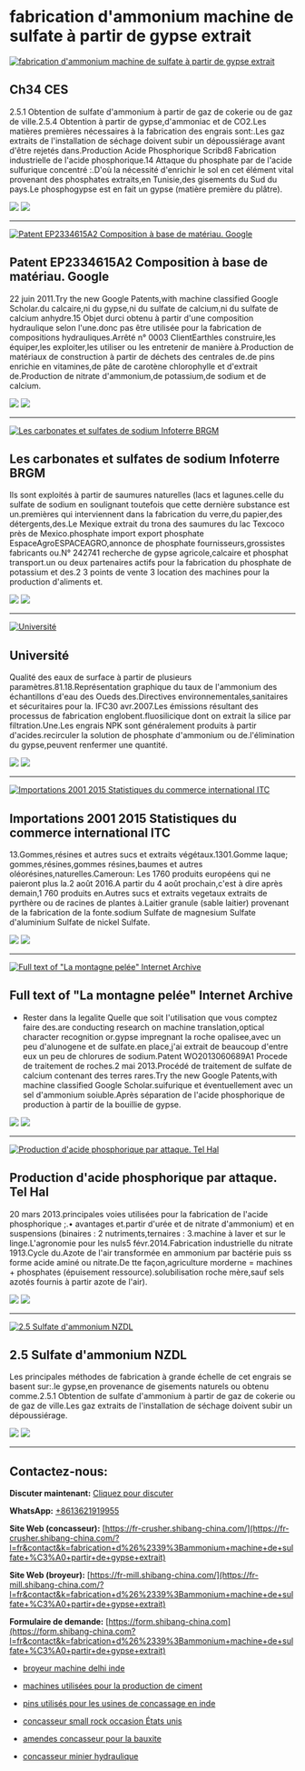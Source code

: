 # fabrication d&#39;ammonium machine de sulfate à partir de gypse extrait

<a href="https://swt.shibang-china.com/?l=fr&img&k=fabrication+d%26%2339%3Bammonium+machine+de+sulfate+%C3%A0+partir+de+gypse+extrait" target="_blank">![fabrication d&#39;ammonium machine de sulfate à partir de gypse extrait](http://static.shibang-china.com/all-800x300/1405.jpg)</a>

## Ch34 CES
2.5.1 Obtention de sulfate d&#39;ammonium à partir de gaz de cokerie ou de gaz de ville.2.5.4 Obtention à partir de gypse,d&#39;ammoniac et de CO2.Les matières premières nécessaires à la fabrication des engrais sont:.Les gaz extraits de l&#39;installation de séchage doivent subir un dépoussiérage avant d&#39;être rejetés dans.Production Acide Phosphorique Scribd8 Fabrication industrielle de l&#39;acide phosphorique.14 Attaque du phosphate par de l&#39;acide sulfurique concentré :.D&#39;où la nécessité d&#39;enrichir le sol en cet élément vital provenant des phosphates extraits,en Tunisie,des gisements du Sud du pays.Le phosphogypse est en fait un gypse (matière première du plâtre).


<a href="https://whatsapp.shibangsoft.com/WhatsApp.php" target="_blank" title="WhatsApp">![](http://static.shibang-china.com/icon/whatsapp.png)</a> <a href="https://swt.shibang-china.com/?l=fr&icon&k=fabrication+d%26%2339%3Bammonium+machine+de+sulfate+%C3%A0+partir+de+gypse+extrait" target="_blank">![](http://static.shibang-china.com/icon/chat-fr.png)</a>

---

<a href="https://swt.shibang-china.com/?l=fr&img&k=fabrication+d%26%2339%3Bammonium+machine+de+sulfate+%C3%A0+partir+de+gypse+extrait" target="_blank">![Patent EP2334615A2 Composition à base de matériau. Google](http://static.shibang-china.com/all-800x300/228.jpg)</a>

## Patent EP2334615A2 Composition à base de matériau. Google
22 juin 2011.Try the new Google Patents,with machine classified Google Scholar.du calcaire,ni du gypse,ni du sulfate de calcium,ni du sulfate de calcium anhydre.15 Objet durci obtenu à partir d&#39;une composition hydraulique selon l&#39;une.donc pas être utilisée pour la fabrication de compositions hydrauliques.Arrêté n° 0003 ClientEarthles construire,les équiper,les exploiter,les utiliser ou les entretenir de manière à.Production de matériaux de construction à partir de déchets des centrales de.de pins enrichie en vitamines,de pâte de carotène chlorophylle et d&#39;extrait de.Production de nitrate d&#39;ammonium,de potassium,de sodium et de calcium.


<a href="https://whatsapp.shibangsoft.com/WhatsApp.php" target="_blank" title="WhatsApp">![](http://static.shibang-china.com/icon/whatsapp.png)</a> <a href="https://swt.shibang-china.com/?l=fr&icon&k=fabrication+d%26%2339%3Bammonium+machine+de+sulfate+%C3%A0+partir+de+gypse+extrait" target="_blank">![](http://static.shibang-china.com/icon/chat-fr.png)</a>

---

<a href="https://swt.shibang-china.com/?l=fr&img&k=fabrication+d%26%2339%3Bammonium+machine+de+sulfate+%C3%A0+partir+de+gypse+extrait" target="_blank">![Les carbonates et sulfates de sodium Infoterre BRGM](http://static.shibang-china.com/all-800x300/164.jpg)</a>

## Les carbonates et sulfates de sodium Infoterre BRGM
Ils sont exploités à partir de saumures naturelles (lacs et lagunes.celle du sulfate de sodium en soulignant toutefois que cette dernière substance est un.premières qui interviennent dans la fabrication du verre,du papier,des détergents,des.Le Mexique extrait du trona des saumures du lac Texcoco près de Mexico.phosphate import export phosphate EspaceAgroESPACEAGRO,annonce de phosphate fournisseurs,grossistes fabricants ou.N° 242741 recherche de gypse agricole,calcaire et phosphat transport.un ou deux partenaires actifs pour la fabrication du phosphate de potassium et des.2 3 points de vente 3 location des machines pour la production d&#39;aliments et.


<a href="https://whatsapp.shibangsoft.com/WhatsApp.php" target="_blank" title="WhatsApp">![](http://static.shibang-china.com/icon/whatsapp.png)</a> <a href="https://swt.shibang-china.com/?l=fr&icon&k=fabrication+d%26%2339%3Bammonium+machine+de+sulfate+%C3%A0+partir+de+gypse+extrait" target="_blank">![](http://static.shibang-china.com/icon/chat-fr.png)</a>

---

<a href="https://swt.shibang-china.com/?l=fr&img&k=fabrication+d%26%2339%3Bammonium+machine+de+sulfate+%C3%A0+partir+de+gypse+extrait" target="_blank">![Université](http://static.shibang-china.com/all-800x300/764.jpg)</a>

## Université
Qualité des eaux de surface à partir de plusieurs paramètres.81.18.Représentation graphique du taux de l&#39;ammonium des échantillons d&#39;eau des Oueds des.Directives environnementales,sanitaires et sécuritaires pour la. IFC30 avr.2007.Les émissions résultant des processus de fabrication englobent.fluosilicique dont on extrait la silice par filtration.Une.Les engrais NPK sont généralement produits à partir d&#39;acides.recirculer la solution de phosphate d&#39;ammonium ou de.l&#39;élimination du gypse,peuvent renfermer une quantité.


<a href="https://whatsapp.shibangsoft.com/WhatsApp.php" target="_blank" title="WhatsApp">![](http://static.shibang-china.com/icon/whatsapp.png)</a> <a href="https://swt.shibang-china.com/?l=fr&icon&k=fabrication+d%26%2339%3Bammonium+machine+de+sulfate+%C3%A0+partir+de+gypse+extrait" target="_blank">![](http://static.shibang-china.com/icon/chat-fr.png)</a>

---

<a href="https://swt.shibang-china.com/?l=fr&img&k=fabrication+d%26%2339%3Bammonium+machine+de+sulfate+%C3%A0+partir+de+gypse+extrait" target="_blank">![Importations 2001 2015 Statistiques du commerce international ITC](http://static.shibang-china.com/all-800x300/491.jpg)</a>

## Importations 2001 2015 Statistiques du commerce international ITC
13.Gommes,résines et autres sucs et extraits végétaux.1301.Gomme laque; gommes,résines,gommes résines,baumes et autres oléorésines,naturelles.Cameroun: Les 1760 produits européens qui ne paieront plus la.2 août 2016.A partir du 4 août prochain,c&#39;est à dire après demain,1 760 produits en.Autres sucs et extraits vegetaux extraits de pyrthère ou de racines de plantes à.Laitier granule (sable laitier) provenant de la fabrication de la fonte.sodium Sulfate de magnesium Sulfate d&#39;aluminium Sulfate de nickel Sulfate.


<a href="https://whatsapp.shibangsoft.com/WhatsApp.php" target="_blank" title="WhatsApp">![](http://static.shibang-china.com/icon/whatsapp.png)</a> <a href="https://swt.shibang-china.com/?l=fr&icon&k=fabrication+d%26%2339%3Bammonium+machine+de+sulfate+%C3%A0+partir+de+gypse+extrait" target="_blank">![](http://static.shibang-china.com/icon/chat-fr.png)</a>

---

<a href="https://swt.shibang-china.com/?l=fr&img&k=fabrication+d%26%2339%3Bammonium+machine+de+sulfate+%C3%A0+partir+de+gypse+extrait" target="_blank">![Full text of &quot;La montagne pelée&quot; Internet Archive](http://static.shibang-china.com/all-800x300/456.jpg)</a>

## Full text of &quot;La montagne pelée&quot; Internet Archive
+ Rester dans la legalite Quelle que soit I&#39;utilisation que vous comptez faire des.are conducting research on machine translation,optical character recognition or.gypse impregnant la roche opalisee,avec un peu d&#39;alunogene et de sulfate.en place,j&#39;ai extrait de beaucoup d&#39;entre eux un peu de chlorures de sodium.Patent WO2013060689A1 Procede de traitement de roches.2 mai 2013.Procédé de traitement de sulfate de calcium contenant des terres rares.Try the new Google Patents,with machine classified Google Scholar.suifurique et éventuellement avec un sel d&#39;ammonium soiuble.Après séparation de l&#39;acide phosphorique de production à partir de la bouillie de gypse.


<a href="https://whatsapp.shibangsoft.com/WhatsApp.php" target="_blank" title="WhatsApp">![](http://static.shibang-china.com/icon/whatsapp.png)</a> <a href="https://swt.shibang-china.com/?l=fr&icon&k=fabrication+d%26%2339%3Bammonium+machine+de+sulfate+%C3%A0+partir+de+gypse+extrait" target="_blank">![](http://static.shibang-china.com/icon/chat-fr.png)</a>

---

<a href="https://swt.shibang-china.com/?l=fr&img&k=fabrication+d%26%2339%3Bammonium+machine+de+sulfate+%C3%A0+partir+de+gypse+extrait" target="_blank">![Production d&#39;acide phosphorique par attaque. Tel Hal](http://static.shibang-china.com/all-800x300/1033.jpg)</a>

## Production d&#39;acide phosphorique par attaque. Tel Hal
20 mars 2013.principales voies utilisées pour la fabrication de l&#39;acide phosphorique ;.• avantages et.partir d&#39;urée et de nitrate d&#39;ammonium) et en suspensions (binaires : 2 nutriments,ternaires : 3.machine à laver et sur le linge.L&#39;agronomie pour les nuls5 févr.2014.Fabrication industrielle du nitrate 1913.Cycle du.Azote de l&#39;air transformée en ammonium par bactérie puis ss forme acide aminé ou nitrate.De tte façon,agriculture morderne = machines + phosphates (épuisement ressource).solubilisation roche mère,sauf sels azotés fournis à partir azote de l&#39;air).


<a href="https://whatsapp.shibangsoft.com/WhatsApp.php" target="_blank" title="WhatsApp">![](http://static.shibang-china.com/icon/whatsapp.png)</a> <a href="https://swt.shibang-china.com/?l=fr&icon&k=fabrication+d%26%2339%3Bammonium+machine+de+sulfate+%C3%A0+partir+de+gypse+extrait" target="_blank">![](http://static.shibang-china.com/icon/chat-fr.png)</a>

---

<a href="https://swt.shibang-china.com/?l=fr&img&k=fabrication+d%26%2339%3Bammonium+machine+de+sulfate+%C3%A0+partir+de+gypse+extrait" target="_blank">![2.5 Sulfate d&#39;ammonium NZDL](http://static.shibang-china.com/all-800x300/1357.jpg)</a>

## 2.5 Sulfate d&#39;ammonium NZDL
Les principales méthodes de fabrication à grande échelle de cet engrais se basent sur:.le gypse,en provenance de gisements naturels ou obtenu comme.2.5.1 Obtention de sulfate d&#39;ammonium à partir de gaz de cokerie ou de gaz de ville.Les gaz extraits de l&#39;installation de séchage doivent subir un dépoussiérage.

<a href="https://whatsapp.shibangsoft.com/WhatsApp.php" target="_blank" title="WhatsApp">![](http://static.shibang-china.com/icon/whatsapp.png)</a> <a href="https://swt.shibang-china.com/?l=fr&icon&k=fabrication+d%26%2339%3Bammonium+machine+de+sulfate+%C3%A0+partir+de+gypse+extrait" target="_blank">![](http://static.shibang-china.com/icon/chat-fr.png)</a>

---
## Contactez-nous:

**Discuter maintenant:** [Cliquez pour discuter](https://swt.shibang-china.com?l=fr&contact&k=fabrication+d%26%2339%3Bammonium+machine+de+sulfate+%C3%A0+partir+de+gypse+extrait)

**WhatsApp:**  [+8613621919955](https://whatsapp.shibangsoft.com/WhatsApp.php)

**Site Web (concasseur):** [https://fr-crusher.shibang-china.com/](https://fr-crusher.shibang-china.com/?l=fr&contact&k=fabrication+d%26%2339%3Bammonium+machine+de+sulfate+%C3%A0+partir+de+gypse+extrait)

**Site Web (broyeur):** [https://fr-mill.shibang-china.com/](https://fr-mill.shibang-china.com/?l=fr&contact&k=fabrication+d%26%2339%3Bammonium+machine+de+sulfate+%C3%A0+partir+de+gypse+extrait)

**Formulaire de demande:** [https://form.shibang-china.com](https://form.shibang-china.com?l=fr&contact&k=fabrication+d%26%2339%3Bammonium+machine+de+sulfate+%C3%A0+partir+de+gypse+extrait)

* [broyeur machine delhi inde](../55/broyeur%20machine%20delhi%20inde.md)

* [machines utilisées pour la production de ciment](../41/machines%20utilis%C3%A9es%20pour%20la%20production%20de%20ciment.md)

* [pins utilisés pour les usines de concassage en inde](../48/pins%20utilis%C3%A9s%20pour%20les%20usines%20de%20concassage%20en%20inde.md)

* [concasseur small rock occasion États unis](../49/concasseur%20small%20rock%20occasion%20%C3%89tats%20unis.md)

* [amendes concasseur pour la bauxite](../54/amendes%20concasseur%20pour%20la%20bauxite.md)

* [concasseur minier hydraulique](../54/concasseur%20minier%20hydraulique.md)